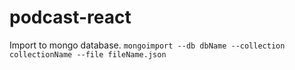 # podcast-react

Import to mongo database.
`mongoimport --db dbName --collection collectionName --file fileName.json`
